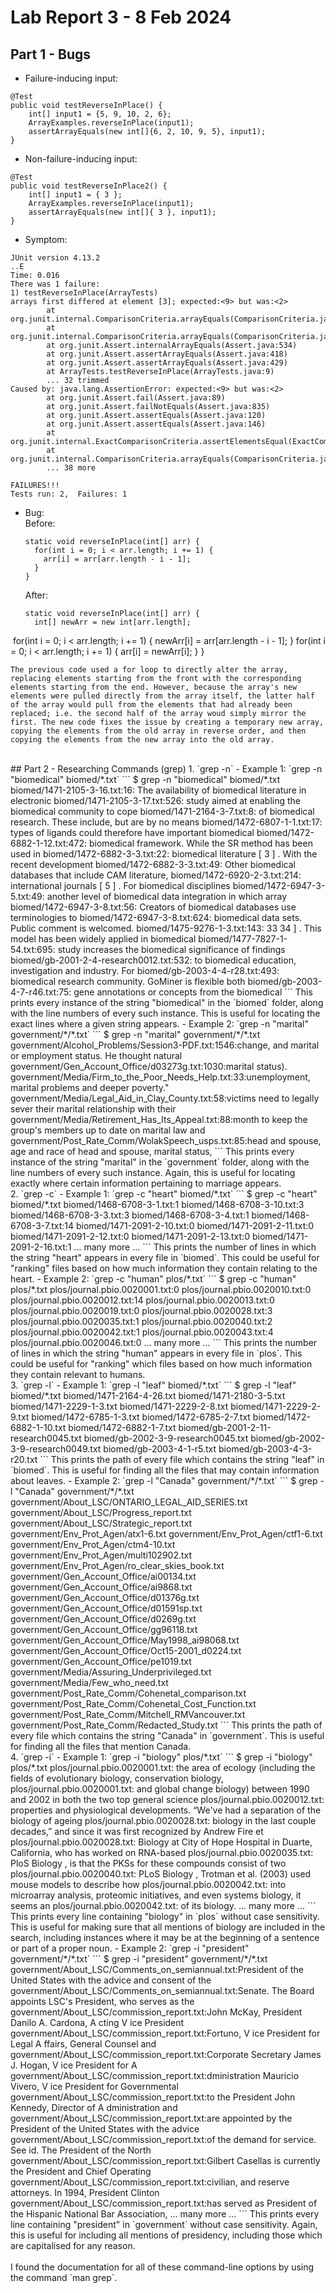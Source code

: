 # Lab Report 3 - 8 Feb 2024
## Part 1 - Bugs
- Failure-inducing input:
```
@Test 
public void testReverseInPlace() {
    int[] input1 = {5, 9, 10, 2, 6};
    ArrayExamples.reverseInPlace(input1);
    assertArrayEquals(new int[]{6, 2, 10, 9, 5}, input1);
}
```
- Non-failure-inducing input:
```
@Test 
public void testReverseInPlace2() {
    int[] input1 = { 3 };
    ArrayExamples.reverseInPlace(input1);
    assertArrayEquals(new int[]{ 3 }, input1);
}
```
- Symptom:
```
JUnit version 4.13.2
..E
Time: 0.016
There was 1 failure:
1) testReverseInPlace(ArrayTests)
arrays first differed at element [3]; expected:<9> but was:<2>
        at org.junit.internal.ComparisonCriteria.arrayEquals(ComparisonCriteria.java:78)
        at org.junit.internal.ComparisonCriteria.arrayEquals(ComparisonCriteria.java:28)
        at org.junit.Assert.internalArrayEquals(Assert.java:534)
        at org.junit.Assert.assertArrayEquals(Assert.java:418)
        at org.junit.Assert.assertArrayEquals(Assert.java:429)
        at ArrayTests.testReverseInPlace(ArrayTests.java:9)
        ... 32 trimmed
Caused by: java.lang.AssertionError: expected:<9> but was:<2>
        at org.junit.Assert.fail(Assert.java:89)
        at org.junit.Assert.failNotEquals(Assert.java:835)
        at org.junit.Assert.assertEquals(Assert.java:120)
        at org.junit.Assert.assertEquals(Assert.java:146)
        at org.junit.internal.ExactComparisonCriteria.assertElementsEqual(ExactComparisonCriteria.java:8)
        at org.junit.internal.ComparisonCriteria.arrayEquals(ComparisonCriteria.java:76)
        ... 38 more
‎ 
FAILURES!!!
Tests run: 2,  Failures: 1
```
- Bug:
  <br />
  Before:
  ```
  static void reverseInPlace(int[] arr) {
    for(int i = 0; i < arr.length; i += 1) {
      arr[i] = arr[arr.length - i - 1];
    }
  }
  ```
  After:
  ```
  static void reverseInPlace(int[] arr) {
    int[] newArr = new int[arr.length];
‎ 
    for(int i = 0; i < arr.length; i += 1) {
      newArr[i] = arr[arr.length - i - 1];
    }
    for(int i = 0; i < arr.length; i += 1) {
      arr[i] = newArr[i];
    }
  }
  ```
The previous code used a for loop to directly alter the array, replacing elements starting from the front with the corresponding elements starting from the end. However, because the array's new elements were pulled directly from the array itself, the latter half of the array would pull from the elements that had already been replaced; i.e. the second half of the array woud simply mirror the first. The new code fixes the issue by creating a temporary new array, copying the elements from the old array in reverse order, and then copying the elements from the new array into the old array.
```
<br />
## Part 2 - Researching Commands (grep)
1. `grep -n`
  - Example 1: `grep -n "biomedical" biomed/*.txt`
    ```
    $ grep -n "biomedical" biomed/*.txt
    biomed/1471-2105-3-16.txt:16:        The availability of biomedical literature in electronic
    biomed/1471-2105-3-17.txt:526:        study aimed at enabling the biomedical community to cope
    biomed/1471-2164-3-7.txt:8:        of biomedical research. These include, but are by no means
    biomed/1472-6807-1-1.txt:17:        types of ligands could therefore have important biomedical
    biomed/1472-6882-1-12.txt:472:        biomedical framework. While the SR method has been used in
    biomed/1472-6882-3-3.txt:22:        biomedical literature [ 3 ] . With the recent development
    biomed/1472-6882-3-3.txt:49:        Other biomedical databases that include CAM literature,
    biomed/1472-6920-2-3.txt:214:        international journals [ 5 ] . For biomedical disciplines
    biomed/1472-6947-3-5.txt:49:        another level of biomedical data integration in which array
    biomed/1472-6947-3-8.txt:56:          Creators of biomedical databases use terminologies to
    biomed/1472-6947-3-8.txt:624:        biomedical data sets. Public comment is welcomed.
    biomed/1475-9276-1-3.txt:143:        33 34 ] . This model has been widely applied in biomedical
    biomed/1477-7827-1-54.txt:695:        study increases the biomedical significance of findings
    biomed/gb-2001-2-4-research0012.txt:532:        to biomedical education, investigation and industry. For
    biomed/gb-2003-4-4-r28.txt:493:        biomedical research community. GoMiner is flexible both
    biomed/gb-2003-4-7-r46.txt:75:        gene annotations or concepts from the biomedical
    ```
    This prints every instance of the string "biomedical" in the `biomed` folder, along with the line numbers of every such instance. This is useful for locating the exact lines where a given string appears.
  - Example 2: `grep -n "marital" government/*/*.txt`
    ```
    $ grep -n "marital" government/*/*.txt
    government/Alcohol_Problems/Session3-PDF.txt:1546:change, and marital or employment status. He thought natural
    government/Gen_Account_Office/d03273g.txt:1030:marital status).
    government/Media/Firm_to_the_Poor_Needs_Help.txt:33:unemployment, marital problems and deeper poverty."
    government/Media/Legal_Aid_in_Clay_County.txt:58:victims need to legally sever their marital relationship with their
    government/Media/Retirement_Has_Its_Appeal.txt:88:month to keep the group's members up to date on marital law and
    government/Post_Rate_Comm/WolakSpeech_usps.txt:85:head and spouse, age and race of head and spouse, marital status,
    ```
    This prints every instance of the string "marital" in the `government` folder, along with the line numbers of every such instance. Again, this is useful for locating exactly where certain information pertaining to marriage appears.
<br />
2. `grep -c`
  - Example 1: `grep -c "heart" biomed/*.txt`
    ```
    $ grep -c "heart" biomed/*.txt
    biomed/1468-6708-3-1.txt:1
    biomed/1468-6708-3-10.txt:3
    biomed/1468-6708-3-3.txt:3
    biomed/1468-6708-3-4.txt:1
    biomed/1468-6708-3-7.txt:14
    biomed/1471-2091-2-10.txt:0
    biomed/1471-2091-2-11.txt:0
    biomed/1471-2091-2-12.txt:0
    biomed/1471-2091-2-13.txt:0
    biomed/1471-2091-2-16.txt:1
    ... many more ...
    ```
    This prints the number of lines in which the string "heart" appears in every file in `biomed`. This could be useful for "ranking" files based on how much information they contain relating to the heart.
  - Example 2: `grep -c "human" plos/*.txt`
    ```
    $ grep -c "human" plos/*.txt
    plos/journal.pbio.0020001.txt:0
    plos/journal.pbio.0020010.txt:0
    plos/journal.pbio.0020012.txt:14
    plos/journal.pbio.0020013.txt:0
    plos/journal.pbio.0020019.txt:0
    plos/journal.pbio.0020028.txt:3
    plos/journal.pbio.0020035.txt:1
    plos/journal.pbio.0020040.txt:2
    plos/journal.pbio.0020042.txt:1
    plos/journal.pbio.0020043.txt:4
    plos/journal.pbio.0020046.txt:0
    ... many more ...
    ```
    This prints the number of lines in which the string "human" appears in every file in `plos`. This could be useful for "ranking" which files based on how much information they contain relevant to humans.
<br />
3. `grep -l`
  - Example 1: `grep -l "leaf" biomed/*.txt`
    ```
    $ grep -l "leaf" biomed/*.txt
    biomed/1471-2164-4-26.txt
    biomed/1471-2180-3-5.txt
    biomed/1471-2229-1-3.txt
    biomed/1471-2229-2-8.txt
    biomed/1471-2229-2-9.txt
    biomed/1472-6785-1-3.txt
    biomed/1472-6785-2-7.txt
    biomed/1472-6882-1-10.txt
    biomed/1472-6882-1-7.txt
    biomed/gb-2001-2-11-research0045.txt
    biomed/gb-2002-3-9-research0045.txt
    biomed/gb-2002-3-9-research0049.txt
    biomed/gb-2003-4-1-r5.txt
    biomed/gb-2003-4-3-r20.txt
    ```
    This prints the path of every file which contains the string "leaf" in `biomed`. This is useful for finding all the files that may contain information about leaves.
  - Example 2: `grep -l "Canada" government/*/*.txt`
    ```
    $ grep -l "Canada" government/*/*.txt
    government/About_LSC/ONTARIO_LEGAL_AID_SERIES.txt
    government/About_LSC/Progress_report.txt
    government/About_LSC/Strategic_report.txt
    government/Env_Prot_Agen/atx1-6.txt
    government/Env_Prot_Agen/ctf1-6.txt
    government/Env_Prot_Agen/ctm4-10.txt
    government/Env_Prot_Agen/multi102902.txt
    government/Env_Prot_Agen/ro_clear_skies_book.txt
    government/Gen_Account_Office/ai00134.txt
    government/Gen_Account_Office/ai9868.txt
    government/Gen_Account_Office/d01376g.txt
    government/Gen_Account_Office/d01591sp.txt
    government/Gen_Account_Office/d0269g.txt
    government/Gen_Account_Office/gg96118.txt
    government/Gen_Account_Office/May1998_ai98068.txt
    government/Gen_Account_Office/Oct15-2001_d0224.txt
    government/Gen_Account_Office/pe1019.txt
    government/Media/Assuring_Underprivileged.txt
    government/Media/Few_who_need.txt
    government/Post_Rate_Comm/Cohenetal_comparison.txt
    government/Post_Rate_Comm/Cohenetal_Cost_Function.txt
    government/Post_Rate_Comm/Mitchell_RMVancouver.txt
    government/Post_Rate_Comm/Redacted_Study.txt
    ```
    This prints the path of every file which contains the string "Canada" in `government`. This is useful for finding all the files that mention Canada.
<br />
4. `grep -i`
  - Example 1: `grep -i "biology" plos/*.txt`
    ```
    $ grep -i "biology" plos/*.txt
    plos/journal.pbio.0020001.txt:        the area of ecology (including the fields of evolutionary biology, conservation biology,
    plos/journal.pbio.0020001.txt:        and global change biology) between 1990 and 2002 in both the two top general science
    plos/journal.pbio.0020012.txt:        properties and physiological developments. “We've had a separation of the biology of ageing
    plos/journal.pbio.0020028.txt:        biology in the last couple decades,” and since it was first recognized by Andrew Fire et
    plos/journal.pbio.0020028.txt:        Biology at City of Hope Hospital in Duarte, California, who has worked on RNA-based
    plos/journal.pbio.0020035.txt:        PloS Biology , is that the PKSs for these compounds consist of two
    plos/journal.pbio.0020040.txt:        PLoS Biology , Trotman et al. (2003) used mouse models to describe how
    plos/journal.pbio.0020042.txt:        into microarray analysis, proteomic initiatives, and even systems biology, it seems an
    plos/journal.pbio.0020042.txt:        of its biology.
    ... many more ...
    ```
    This prints every line containing "biology" in `plos` without case sensitivity. This is useful for making sure that all mentions of biology are included in the search, including instances where it may be at the beginning of a sentence or part of a proper noun.
  - Example 2: `grep -i "president" government/*/*.txt`
    ```
    $ grep -i "president" government/*/*.txt
    government/About_LSC/Comments_on_semiannual.txt:President of the United States with the advice and consent of the
    government/About_LSC/Comments_on_semiannual.txt:Senate. The Board appoints LSC's President, who serves as the
    government/About_LSC/commission_report.txt:John McKay, President Danilo A. Cardona, A cting V ice President
    government/About_LSC/commission_report.txt:Fortuno, V ice President for Legal A ffairs, General Counsel and
    government/About_LSC/commission_report.txt:Corporate Secretary James J. Hogan, V ice President for A
    government/About_LSC/commission_report.txt:dministration Mauricio Vivero, V ice President for Governmental
    government/About_LSC/commission_report.txt:to the President John Kennedy, Director of A dministration and
    government/About_LSC/commission_report.txt:are appointed by the President of the United States with the advice
    government/About_LSC/commission_report.txt:of the demand for service. See id. The President of the North
    government/About_LSC/commission_report.txt:Gilbert Casellas is currently the President and Chief Operating
    government/About_LSC/commission_report.txt:civilian, and reserve attorneys. In 1994, President Clinton
    government/About_LSC/commission_report.txt:has served as President of the Hispanic National Bar Association,
    ... many more ...
    ```
    This prints every line containing "president" in `government` without case sensitivity. Again, this is useful for including all mentions of presidency, including those which are capitalised for any reason.
<br />
<br />
I found the documentation for all of these command-line options by using the command `man grep`.
